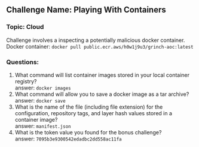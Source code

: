 ## Challenge Name: Playing With Containers
### Topic: Cloud
Challenge involves a inspecting a potentially malicious docker container.  
Docker container: ``docker pull public.ecr.aws/h0w1j9u3/grinch-aoc:latest``  

### Questions:
1.  What command will list container images stored in your local container registry?  
answer: `docker images`   
2. What command will allow you to save a docker image as a tar archive?  
answer: `docker save`  
3. What is the name of the file (including file extension) for the configuration, repository tags, and layer hash values stored in a container image?  
answer: `manifest.json`   
4. What is the token value you found for the bonus challenge?  
answer: `7095b3e9300542edadbc2dd558ac11fa`   
